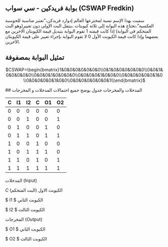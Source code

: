 
 ## بوابة فريدكين - سي سواب (CSWAP Fredkin)
 
سميت بهذا الإسم نسبة لمخترعها العالم إدوارد فريدكن،"تعتبر مناسبة للحوسبة العكسية“،تحتاج هذه البوابة إلى ثلاثة كيوبتات ،ينتقل البت الإولى دون تغيير(وهو البت المتحكم في البوابة) إذا كانت قيمته 1 تقوم البوابة بتبديل قيمة الكيوبتان الاخرين مع  بعضهما وإذا كانت قيمة الكيوبت الأول 0 لا تقوم البوابة بإجراء تغيير على قيمة الكيوبتان الآخرين.


## تمثيل البوابة بمصفوفة 
 <div align="center">

$CSWAP=\begin{bmatrix}1&0&0&0&0&0&0&0\\0&1&0&0&0&0&0&0\\0&0&1&0&0&0&0&0\\0&0&0&1&0&0&0&0\\0&0&0&0&1&0&0&0\\0&0&0&0&0&0&1&0\\0&0&0&0&0&1&0&0\\0&0&0&0&0&0&0&1\\\end{bmatrix}$
</div>
## المدخلات والمخرجات
جدول يوضح جميع احتمالات المدخلات و المخرجات 


| C  | I1 | I2 | C  |  O1|  O2| 
|--- |--- |--- |--- |--- |--- |
| 0  | 0  |  0 |  0 | 0  | 0  |
| 0  | 0  |  1 |  0 | 0  | 1  |
| 0  | 1  |  0 |  0 | 1  | 0  |
| 0  | 1  |  1 |  0 | 1  | 1  |
| 1  | 0  |  0 |  1 | 0  | 0  |
| 1  | 0  |  1 |  1 | 1  | 0  |
| 1  | 1  |  0 |  1 | 0  | 1  |
  1  | 1  |  1 |  1 | 1  | 1  |


المدخلات (Input)

  $C$  الكيوبت الاول (البت المتحكم)

$ I1 $  الكيوبت الثاني 

$ I2 $  الكيوبت الثالث 

المخرجات (Output) 

$ O1 $ الكيوبت الثاني 

$ O2 $  الكيوبت الثالث 

